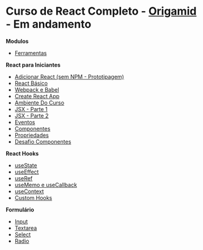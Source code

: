 # Curso de React Completo - [Origamid](https://www.origamid.com/curso/react-completo/) - Em andamento

**Modulos**

- [Ferramentas](https://github.com/MatheusGomesWeb/Cursos/tree/master/Programacao/JavaScript/Origamimd/ReactCompleto/Ferramentas)

**React para Iniciantes**
- [Adicionar React (sem NPM - Prototipagem)](https://github.com/MatheusGomesWeb/Cursos/tree/master/Programacao/JavaScript/Origamimd/ReactCompleto/React-para-Iniciantes/adicionar-react)
- [React Básico](https://github.com/MatheusGomesWeb/Cursos/tree/master/Programacao/JavaScript/Origamimd/ReactCompleto/React-para-Iniciantes/react-basico)
- [Webpack e Babel](https://github.com/MatheusGomesWeb/Cursos/tree/master/Programacao/JavaScript/Origamimd/ReactCompleto/React-para-Iniciantes/Webpack-e-Babel)
- [Create React App](https://github.com/MatheusGomesWeb/Cursos/tree/master/Programacao/JavaScript/Origamimd/ReactCompleto/React-para-Iniciantes/Create-React-App)
- [Ambiente Do Curso](https://github.com/MatheusGomesWeb/Cursos/tree/master/Programacao/JavaScript/Origamimd/ReactCompleto/React-para-Iniciantes/Ambiente-do-Curso)
- [JSX - Parte 1](https://github.com/MatheusGomesWeb/Cursos/tree/master/Programacao/JavaScript/Origamimd/ReactCompleto/React-para-Iniciantes/JSX-Parte-1)
- [JSX - Parte 2](https://github.com/MatheusGomesWeb/Cursos/tree/master/Programacao/JavaScript/Origamimd/ReactCompleto/React-para-Iniciantes/JSX-Parte-2)
- [Eventos](https://github.com/MatheusGomesWeb/Cursos/tree/master/Programacao/JavaScript/Origamimd/ReactCompleto/React-para-Iniciantes/Eventos)
- [Componentes](https://github.com/MatheusGomesWeb/Cursos/tree/master/Programacao/JavaScript/Origamimd/ReactCompleto/React-para-Iniciantes/Componentes)
- [Propriedades](https://github.com/MatheusGomesWeb/Cursos/tree/master/Programacao/JavaScript/Origamimd/ReactCompleto/React-para-Iniciantes/Propriedades)
- [Desafio Componentes](https://github.com/MatheusGomesWeb/Cursos/tree/master/Programacao/JavaScript/Origamimd/ReactCompleto/React-para-Iniciantes/Desafio-Componentes)

**React Hooks**

- [useState](https://github.com/MatheusGomesWeb/Cursos/tree/master/Programacao/JavaScript/Origamimd/ReactCompleto/React-Hooks/useState)
- [useEffect](https://github.com/MatheusGomesWeb/Cursos/tree/master/Programacao/JavaScript/Origamimd/ReactCompleto/React-Hooks/useEffect)
- [useRef](https://github.com/MatheusGomesWeb/Cursos/tree/master/Programacao/JavaScript/Origamimd/ReactCompleto/React-Hooks/useRef)
- [useMemo e useCallback](https://github.com/MatheusGomesWeb/Cursos/tree/master/Programacao/JavaScript/Origamimd/ReactCompleto/React-Hooks/useMemo-e-useCallback)
- [useContext](https://github.com/MatheusGomesWeb/Cursos/tree/master/Programacao/JavaScript/Origamimd/ReactCompleto/React-Hooks/useContext)
- [Custom Hooks](https://github.com/MatheusGomesWeb/Cursos/tree/master/Programacao/JavaScript/Origamimd/ReactCompleto/React-Hooks/customHooks)

**Formulário**

- [Input](https://github.com/MatheusGomesWeb/Cursos/tree/master/Programacao/JavaScript/Origamimd/ReactCompleto/Formularios/input)
- [Textarea](https://github.com/MatheusGomesWeb/Cursos/tree/master/Programacao/JavaScript/Origamimd/ReactCompleto/Formularios/textarea)
- [Select](https://github.com/MatheusGomesWeb/Cursos/tree/master/Programacao/JavaScript/Origamimd/ReactCompleto/Formularios/select)
- [Radio](https://github.com/MatheusGomesWeb/Cursos/tree/master/Programacao/JavaScript/Origamimd/ReactCompleto/Formularios/radio)
